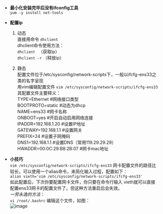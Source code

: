 * **最小化安装完毕后没有ifconfig工具**  
```yum -y install net-tools```

* **配置ip**
  1. 动态  
    直接用命令 ```dhclient```  
    dhclient命令使用方法：  
        ```dhclient ``` （获取ip）  
        ```dhclient -r``` （释放ip）
    
  2. 静态  
    配置文件位于/etc/sysconfig/network-scripts下，一般以ifcfg-ens33之类的名字呈现  
    用vim编辑配置文件 ```vim /etc/sysconfig/network-scripts/ifcfg-ens33```  
    其配置文件主要释义：  
        TYPE=Ethernet        #网络接口类型  
        BOOTPROTO=static     #动态为dhcp  
        NAME=ens33    #网卡名称  
        ONBOOT=yes          #开启自动启用网络连接  
        IPADDR=192.168.1.20  #设置IP地址  
        GATEWAY=192.168.1.1  #设置网关  
        PREFIX=24           #设置子网掩码  
        DNS1=192.168.1.1     #设置DNS（常用119.29.29.29）  
        HWADDR=00:0C:29:B8:2B:07 #网卡mac地址  





* **小技巧**  
    ```vim /etc/sysconfig/network-scripts/ifcfg-ens33``` 网卡配置文件的路径比较长，可以使用一个alias命令，来简化输入过程，配置如下：  
    ``` alias vieth='vim /etc/sysconfig/network-scripts/ifcfg-ens33' ```  
    如此配置后，下次你要配置网卡文件，你只要在命令行输入 vieth就可以直接配置ens33网卡的配置文件了。但这种方法重启后会失效。  
 *一劳永逸的方法*：  
    ``` vi /root/.bashrc ``` 编辑这个文件，如图：  
![image](https://github.com/billxq/notes/blob/master/images/bashrc.jpg)  

  
